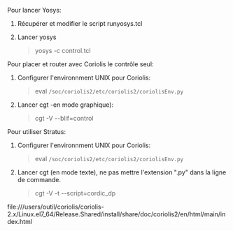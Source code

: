 
Pour lancer Yosys:

1. Récupérer et modifier le script runyosys.tcl

2. Lancer yosys

   > yosys -c control.tcl


Pour placer et router avec Coriolis le contrôle seul:

1. Configurer l'environnment UNIX pour Coriolis:

   > eval `/soc/coriolis2/etc/coriolis2/coriolisEnv.py`

2. Lancer cgt -en mode graphique):

   > cgt -V --blif=control


Pour utiliser Stratus:

1. Configurer l'environnment UNIX pour Coriolis:

   > eval `/soc/coriolis2/etc/coriolis2/coriolisEnv.py`

2. Lancer cgt (en mode texte), ne pas mettre l'extension ".py" dans la
   ligne de commande.

   > cgt -V -t --script=cordic_dp



file:///users/outil/coriolis/coriolis-2.x/Linux.el7_64/Release.Shared/install/share/doc/coriolis2/en/html/main/index.html
